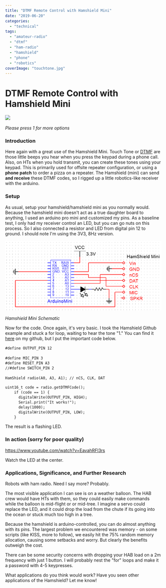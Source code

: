 ```yaml
---
title: "DTMF Remote Control with Hamshield Mini"
date: "2019-06-20"
categories:
  - "technical"
tags:
  - "amateur-radio"
  - "dtmf"
  - "ham-radio"
  - "hamshield"
  - "phone"
  - "robotics"
coverImage: "touchtone.jpg"
---
```

# DTMF Remote Control with Hamshield Mini

![](https://n2wu.files.wordpress.com/2019/06/touchtone.jpg?w=1024)

_Please press 1 for more options_

### Introduction

Here again with a great use of the Hamshield Mini. Touch Tone or [DTMF](https://en.wikipedia.org/wiki/Dual-tone_multi-frequency_signaling) are those little beeps you hear when you press the keypad during a phone call. Also, on HTs when you hold transmit, you can create these tones using your keypad. This is primarily used for offsite repeater configuration, or using a **phone patch** to order a pizza on a repeater. The Hamshield (mini) can send **and receive** these DTMF codes, so I rigged up a little robotics-like receiver with the arduino.

### Setup

As usual, setup your hamshield/hamshield mini as you normally would. Because the hamshield mini doesn't act as a true daughter board to anything, I used an arduino pro mini and customized my pins. As a baseline test, I only had my receiver control an LED, but you can go nuts on this process. So I also connected a resistor and LED from digital pin 12 to ground. I should note I'm using the 3V3, 8Hz version.

![](images/hamshieldled12-1.png)

_Hamshield Mini Schematic_

Now for the code. Once again, it's very basic. I took the Hamshield Github example and stuck a for loop, waiting to hear the tone "1." You can find it [here](https://github.com/KE8JCT/DTMFTest/blob/master/DTMFTest.ino) on my github, but I put the important code below.

```
#define OUTPUT_PIN 12

#define MIC_PIN 3
#define RESET_PIN A3
//#define SWITCH_PIN 2

HamShield radio(A0, A3, A1); // nCS, CLK, DAT
```

```
uint16_t code = radio.getDTMFCode();
    if (code == 1) {
      digitalWrite(OUTPUT_PIN, HIGH);
      Serial.print("It works!");
      delay(1000);
      digitalWrite(OUTPUT_PIN, LOW);
    }
```

The result is a flashing LED.

### In action (sorry for poor quality)

https://www.youtube.com/watch?v=EavahRFl3rs

Watch the LED at the center.

### Applications, Significance, and Further Research

Robots with ham radio. Need I say more? Probably.

The most visible application I can see is on a weather balloon. The HAB crew would have HTs with them, so they could easily make commands while the balloon is mid-flight or or mid-tree. I imagine a servo could replace the LED, and it could drop the load from the chute if its going into the ocean or stuck much too high in a tree.

Because the hamshield is arduino-controlled, you can do almost anything with its pins. The largest problem we encountered was memory - on some scripts (like KISS, more to follow), we easily hit the 75% random memory allocation, causing some setbacks and worry. But clearly the benefits outweigh the cost.

There can be some security concerns with dropping your HAB load on a 2m frequency with just 1 button. I will probably nest the "for" loops and make it a password with 4-5 keypresses.

What applications do you think would work? Have you seen other applications of the Hamshield? Let me know!
